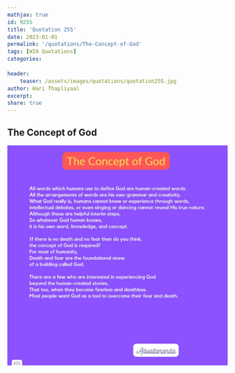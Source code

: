 ```yaml
---
mathjax: true
id: 9255
title: 'Quotation 255'
date: 2023-01-01
permalink: '/quotations/The-Concept-of-God'
tags: [WIA Quotations] 
categories: 

header:
    teaser: /assets/images/quotations/quotation255.jpg
author: Hari Thapliyaal 
excerpt:
share: true 
---
```


## The Concept of God

![The Concept of God](/assets/images/quotations/quotation255.jpg)
